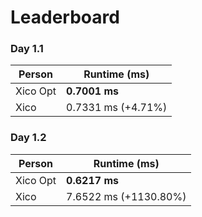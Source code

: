 # Leaderboard

### Day 1.1
| Person | Runtime (ms) |
|--------|--------------|
| Xico Opt | **0.7001 ms** |
| Xico | 0.7331 ms (+4.71%) |

### Day 1.2
| Person | Runtime (ms) |
|--------|--------------|
| Xico Opt | **0.6217 ms** |
| Xico | 7.6522 ms (+1130.80%) |

